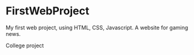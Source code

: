# FirstWebProject

My first web project, using HTML, CSS, Javascript. A website for gaming news.

College project
